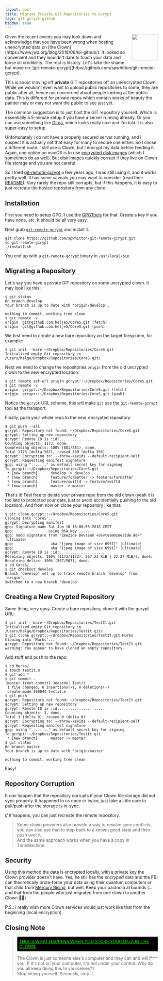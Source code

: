 ```yaml
---
layout: post
title: Migrate Private GIT Repositories to GCrypt
tags: git gcrypt github
hidden: true
---
```

<a href="https://git-scm.com/downloads/logos">
  <img src="https://git-scm.com/images/logos/downloads/Git-Icon-1788C.png"
       align="right" width="86" height="86" style="padding: 0 0 0.5em 0.5em;" />
</a>
Given the recent events you may look down and acknowledge that you have been
wrong when hosting unencrypted data on 
[the Clown](https://www.jwz.org/blog/2018/06/lol-github/).
It looked so convenient and they wouldn't dare to touch your data and loose
all credibility. The rest is history.
Let's take the shame but move on: 
[git-remote-gcrypt](https://github.com/spwhitton/git-remote-gcrypt).


This is about moving off **private** GIT repositories off an unencrypted
Clown.
While we wouldn't even want to upload public repositories to some,
they are public after all, hence not concerned about people looking at
the public data.
This is different for private repos which contain works of beauty the painter
may or may not want the public to see just yet.

The common suggestion is to just host the GIT repository yourself. Which is
essentially a 5-minute setup if you have a server running already.
Or you can use something like [Gitea](https://gitea.io), which looks really
nice and I'm told it is also super-easy to setup.

Unfortunately I do not have a properly secured server running, and I suspect
it is actually not that easy for many to secure one either.
So I chose a different route. I still use a Clown, but I encrypt my data
before feeding it.
Again, one option on macOS is to use 
[encrypted disk images](http://technology.pitt.edu/help-desk/how-to-documents/creating-encrypted-disk-image-mac-os-x)
(which I sometimes do as well).
But disk images quickly corrupt if they live on Clown file storage and you
are not careful.

So I tried 
[git-remote-gcrypt](https://github.com/spwhitton/git-remote-gcrypt)
a few years ago, I was still using it, and it works pretty well.
It has some caveats you may want to consider
(read their [README](https://github.com/spwhitton/git-remote-gcrypt)).
Vary rarely the repo still corrupts, but if this happens, it is easy to just 
recreate the hosted repository from any clone.

## Installation

First you need to setup GPG, I use the
[GPGTools](https://gpgtools.org)
for that. Create a key if you have none, etc. It should be all very easy.

Next grab [`git-remote-gcrypt`](https://github.com/spwhitton/git-remote-gcrypt) 
and install it.

```shell
git clone https://github.com/spwhitton/git-remote-gcrypt.git
cd git-remote-gcrypt
./install.sh
```

You end up with a `git-remote-gcrypt` binary in `/usr/local/bin`.

## Migrating a Repository

Let's say you have a private GIT repository on some uncrypted clown. It may
look like this:

```shell
$ git status
On branch develop
Your branch is up to date with 'origin/develop'.

nothing to commit, working tree clean
$ git remote -v
origin	git@github.com:helje5/CoreS.git (fetch)
origin	git@github.com:helje5/CoreS.git (push)
```

We first need to create a new bare repository on the target filesystem,
for example:

```shell
$ git init --bare ~/Dropbox/Repositories/CoreS.git
Initialized empty Git repository in /Users/helge/Dropbox/Repositories/CoreS.git/
```

Next we need to change the repositories `origin` from the old uncrypted clown
to the new encrypted location:
```shell
$ git remote set-url origin gcrypt::~/Dropbox/Repositories/CoreS.git
$ git remote -v
origin	gcrypt::~/Dropbox/Repositories/CoreS.git (fetch)
origin	gcrypt::~/Dropbox/Repositories/CoreS.git (push)
```
Notice the `gcrypt` URL scheme, this will make `git` use the `git-remote-gcrypt`
tool as the transport.

Finally, push your whole repo to the new, encrypted repository:
```shell
$ git push --all
gcrypt: Repository not found: ~/Dropbox/Repositories/CoreS.git
gcrypt: Setting up new repository
gcrypt: Remote ID is :id:.................
Counting objects: 1173, done.
Compressing objects: 100% (881/881), done.
Total 1173 (delta 567), reused 339 (delta 156)
gcrypt: Encrypting to: --throw-keyids --default-recipient-self
gcrypt: Requesting manifest signature
gpg: using "......." as default secret key for signing
To gcrypt::~/Dropbox/Repositories/CoreS.git
 * [new branch]      develop -> develop
 * [new branch]      feature/formatter -> feature/formatter
 * [new branch]      feature/swift4 -> feature/swift4
 * [new branch]      master -> master
```

That's it! Feel free to delete your private repo from the old clown
(yeah it is too late to protected your data, just to avoid accidentially
pushing to the old location).
And from now on clone your repository like that:
```shell
$ git clone gcrypt::~/Dropbox/Repositories/CoreS.git
Cloning into 'CoreS'...
gcrypt: Decrypting manifest
gpg: Signature made Sat Jun 16 16:00:53 2018 CEST
gpg:                using RSA key .......
gpg: Good signature from "ZeeZide Devteam <devteam@zeezide.de>" [ultimate]
gpg:                 aka "[jpeg image of size 6991]" [ultimate]
gpg:                 aka "[jpeg image of size 6991]" [ultimate]
gcrypt: Remote ID is :id:.....................
Receiving objects: 100% (1173/1173), 267.22 KiB | 22.27 MiB/s, done.
Resolving deltas: 100% (567/567), done.
$ cd CoreS/
$ git checkout develop
Branch 'develop' set up to track remote branch 'develop' from 'origin'.
Switched to a new branch 'develop'
```

## Creating a New Crypted Repository

Same thing, very easy. Create a bare repository, clone it with the gcrypt
URL:
```shell
$ git init --bare ~/Dropbox/Repositories/TestIt.git
Initialized empty Git repository in /Users/helge/Dropbox/Repositories/TestIt.git/
$ git clone gcrypt::~/Dropbox/Repositories/TestIt.git Murks
Cloning into 'Murks'...
gcrypt: Repository not found: ~/Dropbox/Repositories/TestIt.git
warning: You appear to have cloned an empty repository.
```

Add stuff and push to the repo:
```shell
$ cd Murks/
$ touch testit.m
$ git add *
$ git commit .
[master (root-commit) 3eeacde] Testit
 1 file changed, 0 insertions(+), 0 deletions(-)
 create mode 100644 testit.m
$ git push
gcrypt: Repository not found: ~/Dropbox/Repositories/TestIt.git
gcrypt: Setting up new repository
gcrypt: Remote ID is :id:.....................
Counting objects: 3, done.
Total 3 (delta 0), reused 0 (delta 0)
gcrypt: Encrypting to: --throw-keyids --default-recipient-self
gcrypt: Requesting manifest signature
gpg: using "........" as default secret key for signing
To gcrypt::~/Dropbox/Repositories/TestIt.git
 * [new branch]      master -> master
$ git status
On branch master
Your branch is up to date with 'origin/master'.

nothing to commit, working tree clean
```

Easy!


## Repository Corruption

It *can* happen that the repository corrupts if your Clown file storage did not
sync properly. It happened to us once or twice, just take a little care to
pull/push after the storage is in-sync.

*If* it happens, you can just recreate the remote repository.

> Some clown providers also provide a way to resolve sync conflicts,
> you can also use that to step back to a known good state and then
> push over it.<br>
> And the same approach works when you have a copy in TimeMachine.


## Security

Using this method the data is encrypted locally, with a private key the Clown
provider doesn't have.
Yes, he still has the *encryped* data and the FBI can theoretically brute-force
your data using their quantum computers or that child from 
[Mercury Rising](https://en.wikipedia.org/wiki/Mercury_Rising),
but well.
Keep your paranoia at bounds (... and that from the people who just migrated 
from one clown to another Clown 🤦‍♀️)

P.S.: I really wish more Clown services would just work like that from the
      beginning (local encryption).


## Closing Note

<blockquote>
  <p style="background-color: black; color: rgb(0,255,0); font-style: normal;
            padding: 0.5em;">
    <a href="https://www.jwz.org/blog/2018/06/lol-github/"
       style="color: rgb(0,255,0);"
      >THIS IS WHAT HAPPENS WHEN YOU STORE YOUR DATA IN THE CLOWN.</a>
  </p>
  <p>
    The Clown is just someone else's computer and they can and will f*** you.
    If it's not on your computer, it's not under your control.
    Why do you all keep doing this to yourselves??<br>
    Stop hitting yourself. Seriously, stop it.
  </p>
</blockquote>

